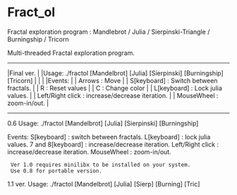 # Fract_ol
Fractal exploration program : Mandlebrot / Julia / Sierpinski-Triangle / Burningship / Tricorn

Multi-threaded Fractal exploration program.

________________________________________________________________________________
|Final ver.									|
|Usage: ./fractol [Mandelbrot] [Julia] [Sierpinski] [Burningship] [Tricorn]	|
|										|
|Events:									|
|     Arrows      : Move							|
|     S[keyboard] : Switch between fractals.					|
|     R           : Reset values						|
|     C           : Change color						|
|     L[keyboard] : Lock julia values.						|
|     Left/Right click : increase/decrease iteration.				|
|     MouseWheel : zoom-in/out.							|
 _______________________________________________________________________________

0.6 
Usage: ./fractol [Mandelbrot] [Julia] [Sierpinski] [Burningship]


Events:
     S[keyboard] : switch between fractals.
     L[keyboard] : lock julia values.
     7 and 8[keyboard] : increase/decrease iteration.
     Left/Right click : increase/decrease iteration.
     MouseWheel : zoom-in/out.

	 Ver 1.0 requires minilibx to be installed on your system.
	 Use 0.8 for portable version.




1.1 ver.
Usage: ./fractol [Mandelbrot] [Julia] [Sierp] [Burning] [Tric]
